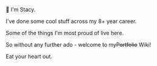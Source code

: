 <html>
👋 I'm Stacy.
  
I've done some cool stuff across my 8+ year career.

Some of the things I'm most proud of live here.  

So without any further ado - welcome to my<s>Portfolio</s> Wiki!

Eat your heart out. 

</html>
